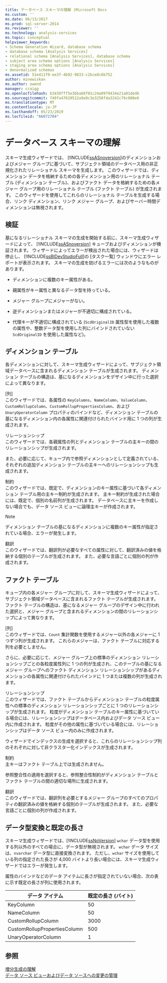 ```yaml
---
title: データベース スキーマの理解 |Microsoft Docs
ms.custom: ''
ms.date: 06/13/2017
ms.prod: sql-server-2014
ms.reviewer: ''
ms.technology: analysis-services
ms.topic: conceptual
helpviewer_keywords:
- Schema Generation Wizard, database schema
- database schema [Analysis Services]
- relational schema [Analysis Services], database schema
- subject area schema options [Analysis Services]
- staging area schema options [Analysis Services]
- denormalized schemas
ms.assetid: 51e411f9-ee3f-4b92-9833-c2bce8c6b752
author: minewiskan
ms.author: owend
manager: craigg
ms.openlocfilehash: b3439fff5e3bba68f01c24a0979434e21a01ded6
ms.sourcegitcommit: f40fa47619512a9a9c3e3258fda3242c76c008e6
ms.translationtype: MT
ms.contentlocale: ja-JP
ms.lasthandoff: 05/23/2019
ms.locfileid: "66072704"
---
```

# <a name="understanding-the-database-schemas"></a>データベース スキーマの理解
  スキーマ生成ウィザードでは、 [!INCLUDE[ssASnoversion](../../includes/ssasnoversion-md.md)]のディメンションおよびメジャー グループに基づいて、サブジェクト領域のデータベース用の非正規化されたリレーショナル スキーマを生成します。 このウィザードでは、ディメンション データを格納するための各ディメンション用のリレーショナル テーブル (ディメンション テーブル)、およびファクト データを格納するための各メジャー グループ用のリレーショナル テーブル (ファクト テーブル) が生成されます。 このウィザードを使用してこれらのリレーショナル テーブルを生成する場合、リンク ディメンション、リンク メジャー グループ、およびサーバー時間ディメンションは無視されます。  
  
## <a name="validation"></a>検証  
 基になるリレーショナル スキーマの生成を開始する前に、スキーマ生成ウィザードによって、 [!INCLUDE[ssASnoversion](../../includes/ssasnoversion-md.md)] キューブおよびディメンションが検証されます。 ウィザードによってエラーが検出された場合には、ウィザードは停止し、 [!INCLUDE[ssBIDevStudioFull](../../includes/ssbidevstudiofull-md.md)]の [タスク一覧] ウィンドウにエラー レポートが表示されます。 スキーマの生成を妨げるエラーには次のようなものがあります。  
  
-   ディメンションに複数のキー属性がある。  
  
-   親属性がキー属性と異なるデータ型を持っている。  
  
-   メジャー グループにメジャーがない。  
  
-   逆ディメンションまたはメジャーが不適切に構成されている。  
  
-   代理キーが不適切に構成されている (`ScdOriginalID` 属性型を使用した複数の属性や、整数データ型を使用した列にバインドされていない `ScdOriginalID` を使用した属性など)。  
  
## <a name="dimension-tables"></a>ディメンション テーブル  
 各ディメンションに対して、スキーマ生成ウィザードによって、サブジェクト領域データベースに含まれるディメンション テーブルが生成されます。 ディメンション テーブルの構造は、基になるディメンションをデザイン中に行った選択によって異なります。  
  
 [列]  
 このウィザードでは、各属性の `KeyColumns`、`NameColumn`、`ValueColumn`、`CustomRollupColumn`、`CustomRollupPropertiesColumn`、および `UnaryOperatorColumn` プロパティのバインドなど、ディメンション テーブルの基になるディメンション内の各属性に関連付けられたバインド用に 1 つの列が生成されます。  
  
 リレーションシップ  
 このウィザードでは、各親属性の列とディメンション テーブルの主キーの間のリレーションシップが生成されます。  
  
 また、必要に応じて、キューブ内で参照ディメンションとして定義されている、それぞれの追加ディメンション テーブルの主キーへのリレーションシップも生成されます。  
  
 制約  
 このウィザードでは、既定で、ディメンションのキー属性に基づいて各ディメンション テーブル用の主キー制約が生成されます。 主キー制約が生成された場合には、既定で、個別の名前列が生成されます。 データベースに主キーを作成しない場合でも、データ ソース ビューに論理主キーが作成されます。  
  
> [!NOTE]  
>  ディメンション テーブルの基になるディメンションに複数のキー属性が指定されている場合、エラーが発生します。  
  
 翻訳  
 このウィザードでは、翻訳列が必要なすべての属性に対して、翻訳済みの値を格納する個別のテーブルが生成されます。 また、必要な言語ごとに個別の列が作成されます。  
  
## <a name="fact-tables"></a>ファクト テーブル  
 キューブ内の各メジャー グループに対して、スキーマ生成ウィザードによって、サブジェクト領域データベースに含まれるファクト テーブルが生成されます。 ファクト テーブルの構造は、基になるメジャー グループのデザイン中に行われた選択と、メジャー グループと含まれるディメンションの間のリレーションシップによって異なります。  
  
 [列]  
 このウィザードでは、`Count` 集計関数を使用するメジャー以外の各メジャーに 1 つずつ列が生成されます。 これらのメジャーは、ファクト テーブルに対応する列を必要としません。  
  
 さらに、必要に応じて、メジャー グループ上の標準のディメンション リレーションシップごとの各粒度属性列に 1 つの列が生成され、このテーブルの基になるメジャー グループへのファクト ディメンション リレーションシップがあるディメンションの各属性に関連付けられたバインドに 1 つまたは複数の列が生成されます。  
  
 リレーションシップ  
 このウィザードでは、ファクト テーブルからディメンション テーブルの粒度属性への標準のディメンション リレーションシップごとに 1 つのリレーションシップが生成されます。 粒度がディメンション テーブルのキー属性に基づいている場合には、リレーションシップはデータベース内およびデータ ソース ビュー内に作成されます。 粒度がその他の属性に基づいている場合には、リレーションシップはデータ ソース ビュー内のみに作成されます。  
  
 ウィザードでインデックスの生成を選択すると、これらのリレーションシップ列のそれぞれに対して非クラスター化インデックスが生成されます。  
  
 制約  
 主キーはファクト テーブル上では生成されません。  
  
 参照整合性の適用を選択すると、参照整合性制約がディメンション テーブルとファクト テーブルの間の適切な場所に生成されます。  
  
 翻訳  
 このウィザードでは、翻訳列を必要とするメジャー グループのすべてのプロパティの翻訳済みの値を格納する個別のテーブルが生成されます。 また、必要な言語ごとに個別の列が作成されます。  
  
## <a name="data-type-conversion-and-default-lengths"></a>データ型変換と既定の長さ  
 スキーマ生成ウィザードでは、[!INCLUDE[ssNoVersion](../../includes/ssnoversion-md.md)] `wchar` データ型を使用する列以外のすべての場合に、データ型が無視されます。 `wchar` データ サイズは、`nvarchar` データ型に直接変換されます。 ただし、`wchar` サイズを使用している列の指定された長さが 4,000 バイトより長い場合には、スキーマ生成ウィザードではエラーが発生します。  
  
 属性のバインドなどのデータ アイテムに長さが指定されていない場合、次の表に示す既定の長さが列に使用されます。  
  
|データ アイテム|既定の長さ (バイト)|  
|---------------|------------------------------|  
|KeyColumn|50|  
|NameColumn|50|  
|CustomRollupColumn|3000|  
|CustomRollupPropertiesColumn|500|  
|UnaryOperatorColumn|1|  
  
## <a name="see-also"></a>参照  
 [増分生成の理解](understanding-incremental-generation.md)   
 [データ ソース ビューおよびデータ ソースへの変更の管理](manage-changes-to-data-source-views-and-data-sources.md)  
  
  

